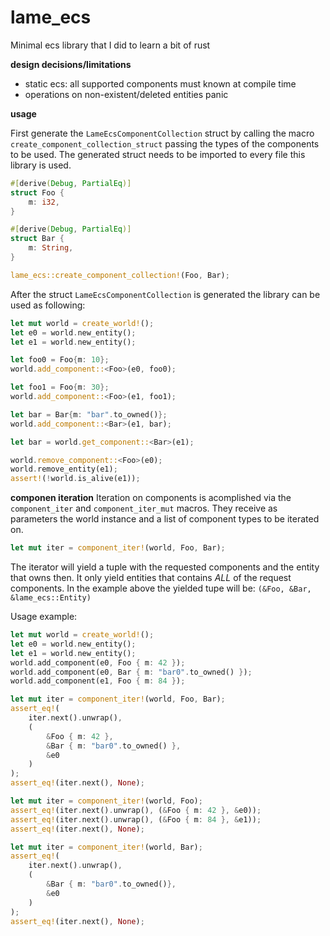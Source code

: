 # lame_ecs
Minimal ecs library that I did to learn a bit of rust

**design decisions/limitations**
* static ecs: all supported components must known at compile time
* operations on non-existent/deleted entities panic

**usage**

First generate the `LameEcsComponentCollection` struct by calling the macro `create_component_collection_struct` passing the types of the components to be used. 
The generated struct needs to be imported to every file this library is used.

```rs
#[derive(Debug, PartialEq)]
struct Foo {
    m: i32,
}

#[derive(Debug, PartialEq)]
struct Bar {
    m: String,
}

lame_ecs::create_component_collection!(Foo, Bar);
```

After the struct `LameEcsComponentCollection` is generated the library can be used as following: 

```rs
let mut world = create_world!();
let e0 = world.new_entity();
let e1 = world.new_entity();

let foo0 = Foo{m: 10};
world.add_component::<Foo>(e0, foo0);

let foo1 = Foo{m: 30};
world.add_component::<Foo>(e1, foo1);

let bar = Bar{m: "bar".to_owned()};
world.add_component::<Bar>(e1, bar);

let bar = world.get_component::<Bar>(e1);

world.remove_component::<Foo>(e0);
world.remove_entity(e1);
assert!(!world.is_alive(e1));
```

**componen iteration**
Iteration on components is acomplished via the `component_iter` and `component_iter_mut` macros.
They receive as parameters the world instance and a list of component types to be iterated on.

```rs
let mut iter = component_iter!(world, Foo, Bar);
```

The iterator will yield a tuple with the requested components and the entity that owns then. It only yield entities that contains *ALL* of the request components. In the example above the yielded tupe will be: `(&Foo, &Bar, &lame_ecs::Entity)` 


Usage example:

```rs
let mut world = create_world!();
let e0 = world.new_entity();
let e1 = world.new_entity();
world.add_component(e0, Foo { m: 42 });
world.add_component(e0, Bar { m: "bar0".to_owned() });
world.add_component(e1, Foo { m: 84 });

let mut iter = component_iter!(world, Foo, Bar);
assert_eq!(
    iter.next().unwrap(),
    (
        &Foo { m: 42 },
        &Bar { m: "bar0".to_owned() },
        &e0
    )
);
assert_eq!(iter.next(), None);

let mut iter = component_iter!(world, Foo);
assert_eq!(iter.next().unwrap(), (&Foo { m: 42 }, &e0));
assert_eq!(iter.next().unwrap(), (&Foo { m: 84 }, &e1));
assert_eq!(iter.next(), None);

let mut iter = component_iter!(world, Bar);
assert_eq!(
    iter.next().unwrap(),
    (
        &Bar { m: "bar0".to_owned()},
        &e0
    )
);
assert_eq!(iter.next(), None);
```